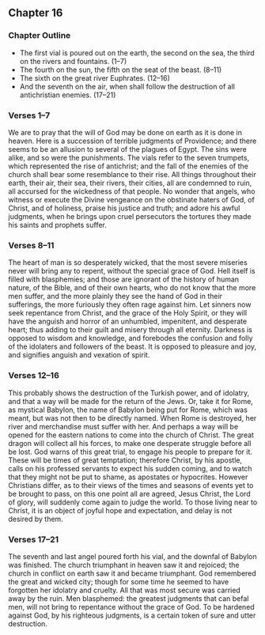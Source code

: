 ## Chapter 16

### Chapter Outline

- The first vial is poured out on the earth, the second on the sea, the third on the rivers and fountains. (1–7)
- The fourth on the sun, the fifth on the seat of the beast. (8–11)
- The sixth on the great river Euphrates. (12–16)
- And the seventh on the air, when shall follow the destruction of all antichristian enemies. (17–21)

### Verses 1–7

We are to pray that the will of God may be done on earth as it is done in heaven. Here is a succession of terrible judgments of Providence; and there seems to be an allusion to several of the plagues of Egypt. The sins were alike, and so were the punishments. The vials refer to the seven trumpets, which represented the rise of antichrist; and the fall of the enemies of the church shall bear some resemblance to their rise. All things throughout their earth, their air, their sea, their rivers, their cities, all are condemned to ruin, all accursed for the wickedness of that people. No wonder that angels, who witness or execute the Divine vengeance on the obstinate haters of God, of Christ, and of holiness, praise his justice and truth; and adore his awful judgments, when he brings upon cruel persecutors the tortures they made his saints and prophets suffer.

### Verses 8–11

The heart of man is so desperately wicked, that the most severe miseries never will bring any to repent, without the special grace of God. Hell itself is filled with blasphemies; and those are ignorant of the history of human nature, of the Bible, and of their own hearts, who do not know that the more men suffer, and the more plainly they see the hand of God in their sufferings, the more furiously they often rage against him. Let sinners now seek repentance from Christ, and the grace of the Holy Spirit, or they will have the anguish and horror of an unhumbled, impenitent, and desperate heart; thus adding to their guilt and misery through all eternity. Darkness is opposed to wisdom and knowledge, and forebodes the confusion and folly of the idolaters and followers of the beast. It is opposed to pleasure and joy, and signifies anguish and vexation of spirit.

### Verses 12–16

This probably shows the destruction of the Turkish power, and of idolatry, and that a way will be made for the return of the Jews. Or, take it for Rome, as mystical Babylon, the name of Babylon being put for Rome, which was meant, but was not then to be directly named. When Rome is destroyed, her river and merchandise must suffer with her. And perhaps a way will be opened for the eastern nations to come into the church of Christ. The great dragon will collect all his forces, to make one desperate struggle before all be lost. God warns of this great trial, to engage his people to prepare for it. These will be times of great temptation; therefore Christ, by his apostle, calls on his professed servants to expect his sudden coming, and to watch that they might not be put to shame, as apostates or hypocrites. However Christians differ, as to their views of the times and seasons of events yet to be brought to pass, on this one point all are agreed, Jesus Christ, the Lord of glory, will suddenly come again to judge the world. To those living near to Christ, it is an object of joyful hope and expectation, and delay is not desired by them.

### Verses 17–21

The seventh and last angel poured forth his vial, and the downfal of Babylon was finished. The church triumphant in heaven saw it and rejoiced; the church in conflict on earth saw it and became triumphant. God remembered the great and wicked city; though for some time he seemed to have forgotten her idolatry and cruelty. All that was most secure was carried away by the ruin. Men blasphemed: the greatest judgments that can befal men, will not bring to repentance without the grace of God. To be hardened against God, by his righteous judgments, is a certain token of sure and utter destruction.

